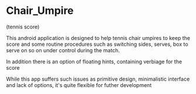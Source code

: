 Chair_Umpire
============

(tennis score)

This android application is designed to help tennis chair umpires to keep the score and some routine procedures such as switching sides, serves, box to serve on so on under control during the match.

In addition there is an option of floating hints, containing  verbiage for the score

While this app suffers such issues as primitive design, minimalistic interface and lack of options, it's quite flexible for futher development
